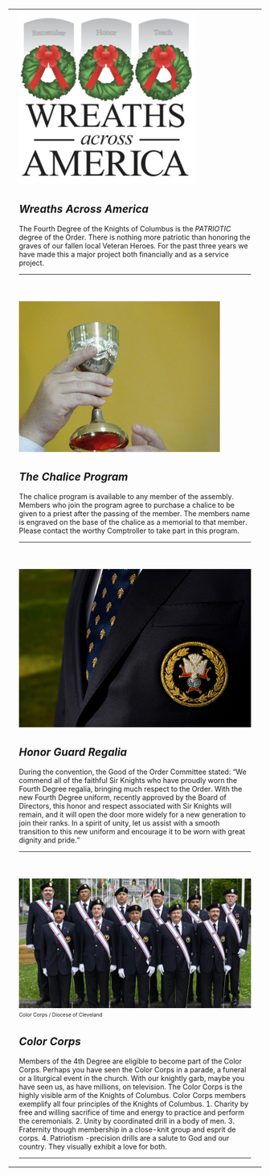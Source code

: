 <table><tr><td></td><td><img src="../assets/img/waa.jpg" width="350" alt="Wreaths Across America"></td><td></td></tr><tr><td></td><td><h2><em>Wreaths Across America</em></h2>
      The Fourth Degree of the Knights of Columbus is the <em>PATRIOTIC</em> degree of the Order. 
There is nothing more patriotic than honoring the graves of our fallen local
Veteran Heroes. For the past three years we have made this a major project both 
financially and as a service project. <hr>
</td><td></td></tr><tr></tr><tr></tr><tr></tr><tr></tr><tr></tr><tr><td></td><td><br><br> 
<img src="../assets/img/chalise2.jpg" width="400" alt="Chalice"></td><td></td></tr><tr><td></td><td><h2><em>The Chalice Program</em></h2>
      The chalice program is available to any member of the assembly. Members who join the
program agree to purchase a chalice to be given to a priest after the passing of the
member. The members name is engraved on the base of the chalice as a memorial to that
member. Please contact the worthy Comptroller to take part in this program.
<hr>
</td><td></td></tr><tr></tr><tr></tr><tr></tr><tr></tr><tr></tr><tr><td></td><td><br><br>   
<img src="../assets/img/4thdeg.jpg" width="600" alt="Fourth Dregree Honor Guard Regalia"></td><td></td></tr><tr><td></td><td><h2><em>Honor Guard Regalia</em></h2>
    During the convention, the Good of the Order Committee stated: “We commend all of the
faithful Sir Knights who have proudly worn the Fourth Degree regalia, bringing much
respect to the Order. With the new Fourth Degree uniform, recently approved by the Board
of Directors, this honor and respect associated with Sir Knights will remain, and it will
open the door more widely for a new generation to join their ranks. In a spirit of unity,
let us assist with a smooth transition to this new uniform and encourage it to be worn
with great dignity and pride.” <hr>
</td><td></td></tr><tr></tr><tr></tr><tr></tr><tr></tr><tr></tr><tr><td></td><td><br><br>   
<img src="../assets/img/corps.jpg" width="800" alt="Color Corps of the Diocese of Cleveland, Ohio"><br><font size="1">Color Corps / Diocese of Cleveland</font></td><td></td></tr><tr><td></td><td><h2><em>Color Corps</em></h2>
  Members of the 4th Degree are eligible to become part of the Color Corps.
Perhaps you have seen the Color Corps in a parade, a funeral or a liturgical event in the church.
With our knightly garb, maybe you have seen us, as have millions, on television.
The Color Corps is the highly visible arm of the Knights of Columbus.
Color Corps members exemplify all four principles of the Knights of Columbus.
1. Charity by free and willing sacrifice of time and energy to practice and perform the ceremonials.
2. Unity by coordinated drill in a body of men.
3. Fraternity though membership in a close-knit group and esprit de corps.
4. Patriotism -precision drills are a salute to God and our country. They visually exhibit a love for both. <hr>
</td><td></td></tr></table>
